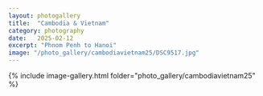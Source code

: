 ```yaml
---
layout: photogallery
title:  "Cambodia & Vietnam"
category: photography
date:   2025-02-12
excerpt: "Phnom Penh to Hanoi"
image: "/photo_gallery/cambodiavietnam25/DSC9517.jpg"
---
```

<!-- ## Berlin Over The Years -->

{% include image-gallery.html folder="photo_gallery/cambodiavietnam25" %}

<!-- {% assign image-gallery.html folder="photo_gallery/israeljordan23" %} -->

<!-- {% for image in site.static_files %} -->
  <!-- {% if image.path contains image_folder %}
    {% assign img_path = image.path %}
    {% assign img_dimensions = img_path | split: '/' | last | split: 'x' %}
    {% if img_dimensions[1] > img_dimensions[0] %}
      <img src="{{ img_path | relative_url }}" width="100">
    {% else %}
      <img src="{{ img_path | relative_url }}">
    {% endif %}
  {% endif %}
{% endfor %} -->